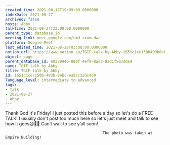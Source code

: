 ```yaml
---
created_time: 2021-08-17T19:09:00.0000000
indexDate: 2021-08-27
archived: false
hosts: Abby
talktime: 2021-08-27T22:00:00.0000000
parent_type: database_id
meeting_link: meet.google.com/cmd-sxum-dwr
platform: Google Meet
last_edited_time: 2021-08-28T03:08:00.0000000
notion_url: https://www.notion.so/TGIF-talk-by-Abby-1651c1ce150b493b8ebcea5cc32dc4d9
object: page
parent_database_id: e9339446-880f-4ef0-8ad7-8ad1f507dded
name: TGIF talk by Abby
title: TGIF talk by Abby
id: 1651c1ce-150b-493b-8ebc-ea5cc32dc4d9
language_level: intermediate to advanced
tags:
- Talk
- 2021-08-27
- Abby
---
```




Thank God It's Friday! I just posted this before a day so let's do a FREE TALK!
I usually don't post too much here so let's just meet and talk to see how it goes😆👍🏻
Can’t wait to see y’all soon!



                                               The photo was taken at Empire Building!











